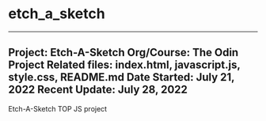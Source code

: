 # etch_a_sketch

------------------------------------------------------
Project: Etch-A-Sketch
Org/Course: The Odin Project
Related files: index.html, javascript.js, style.css, README.md
Date Started: July 21, 2022
Recent Update: July 28, 2022
------------------------------------------------------

Etch-A-Sketch TOP JS project
